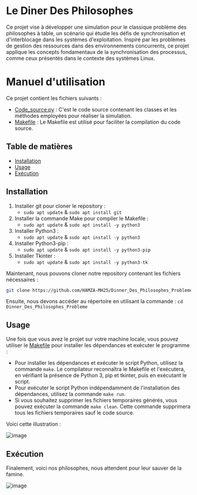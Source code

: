 # Le Diner Des Philosophes

Ce projet vise à développer une simulation pour le classique problème des philosophes à table, un scénario qui étudie les défis de synchronisation et d'interblocage dans les systèmes d'exploitation. Inspiré par les problèmes de gestion des ressources dans des environnements concurrents, ce projet applique les concepts fondamentaux de la synchronisation des processus, comme ceux présentés dans le contexte des systèmes Linux.

# Manuel d'utilisation

Ce projet contient les fichiers suivants :
- [Code_source.py](Code_source.py) : C'est le code source contenant les classes et les méthodes employées pour réaliser la simulation.
- [Makefile](Makefile) : Le Makefile est utilisé pour faciliter la compilation du code source.

## Table de matières

- [Installation](#installation)
- [Usage](#usage)
- [Exécution](#Exécution)

## Installation

1) Installer git pour cloner le repository :
   - ```sudo apt update``` & ```sudo apt install git```
2) Installer la commande Make pour compiler le Makefile :
   - ```sudo apt update``` & ```sudo apt install -y python3```
3) Installer Python3  :
   - ```sudo apt update``` & ```sudo apt install -y python3```
4) Installer Python3-pip :
   - ```sudo apt update``` & ```sudo apt install -y python3-pip```
5) Installer Tkinter  :
   - ```sudo apt update``` & ```sudo apt install -y python3-tk```
   
Maintenant, nous pouvons cloner notre repository contenant les fichiers nécessaires :
```bash
git clone https://github.com/HAMZA-MH25/Dinner_Des_Philosophes_Probleme.git
```
Ensuite, nous devons accéder au répertoire en utilisant la commande : ```cd Dinner_Des_Philosophes_Probleme```

## Usage

Une fois que vous avez le projet sur votre machine locale, vous pouvez utiliser le [Makefile](Makefile) pour installer les dépendances et exécuter le programme :
- Pour installer les dépendances et exécuter le script Python, utilisez la commande ```make```. Le compilateur reconnaîtra le Makefile et l'exécutera, en vérifiant la présence de Python 3, pip et tkinter, puis en exécutant le script.
- Pour exécuter le script Python indépendamment de l'installation des dépendances, utilisez la commande ```make run```.
- Si vous souhaitez supprimer les fichiers temporaires générés, vous pouvez exécuter la commande ```make clean```. Cette commande supprimera tous les fichiers temporaires sauf le code source.

Voici cette illustration : 

![image](https://github.com/HAMZA-MH25/Dinner_Des_Philosophes_Probleme/assets/172443526/f9b724a3-573f-4782-9c90-2cdfe4ac2ec8)

## Exécution

Finalement, voici nos philosophes, nous attendent pour leur sauver de la famine. 

![image](https://github.com/HAMZA-MH25/Dinner_Des_Philosophes_Probleme/assets/172443526/cbd75261-98b0-4c17-b5f3-34ea9c835fbb)














